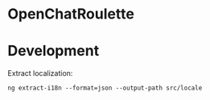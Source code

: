 # OpenChatRoulette


# Development

Extract localization:
~~~
ng extract-i18n --format=json --output-path src/locale
~~~

